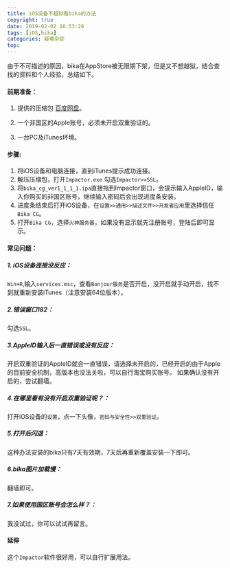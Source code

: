 ```yaml
---
title: iOS设备不越狱看bika的办法
copyright: true
date: 2019-02-02 16:53:28
tags: [iOS,bika] 
categories: 疑难杂症
top:
---
```

由于不可描述的原因，bika在AppStore被无限期下架，但是又不想越狱，结合查找的资料和个人经验，总结如下。
#### 前期准备：
1. 提供的压缩包 [百度网盘](https://pan.baidu.com/s/1-N9OjtdQLIUqGG18Cap_7g)。

2. 一个非国区的Apple账号，必须未开启双重验证的。

3. 一台PC及iTunes环境。

   <!--more-->
#### 步骤:
1. 将iOS设备和电脑连接，直到iTunes提示成功连接。
2. 解压压缩包，打开```Impactor.exe```
勾选```Impactor>>SSL```。
3. 将```bika_cg_ver1_1_1_1.ipa```直接拖到Impactor窗口，会提示输入AppleID，输入你购买的非国区账号，继续输入密码后会出现进度条安装。
4. 进度条结束后打开iOS设备，在``设置>>通用>>描述文件>>开发者应用``里选择信任``Bika CG``。
5. 打开``Bika CG``，选择``火神服务器``，如果没有显示就先注册账号，登陆后即可显示。
#### 常见问题：
##### 1. iOS设备连接没反应：
```Win+R```,输入```services.msc```，查看``Bonjour服务``是否开启，没开启就手动开启，找不到就重新安装iTunes（注意安装64位版本）。
##### 2.错误窗口182：
勾选```SSL```。
##### 3.AppleID输入后一直错误或没有反应：
开启双重验证的AppleID就会一直错误，请选择未开启的，已经开启的由于Apple的目前安全机制，高版本也没法关啦，可以自行淘宝购买账号。
如果确认没有开启的，尝试翻墙。
##### 4.在哪里看有没有开启双重验证呢？：
打开iOS设备的```设置```，点一下头像，```密码与安全性>>双重验证```。
##### 5.打开后闪退：
这种办法安装的bika只有7天有效期，7天后再重新覆盖安装一下即可。
##### 6.bika图片加载慢：
翻墙即可。
##### 7.如果使用国区账号会怎么样？：
我没试过，你可以试试再留言。
#### 延伸
这个```Impactor```软件很好用，可以自行扩展用法。
